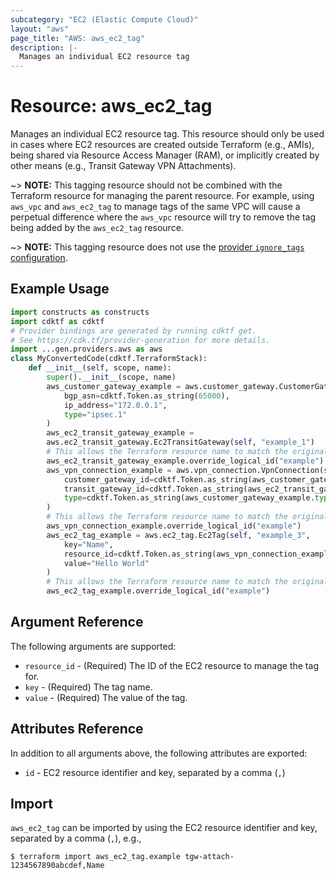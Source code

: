 ```yaml
---
subcategory: "EC2 (Elastic Compute Cloud)"
layout: "aws"
page_title: "AWS: aws_ec2_tag"
description: |-
  Manages an individual EC2 resource tag
---
```


# Resource: aws_ec2_tag

Manages an individual EC2 resource tag. This resource should only be used in cases where EC2 resources are created outside Terraform (e.g., AMIs), being shared via Resource Access Manager (RAM), or implicitly created by other means (e.g., Transit Gateway VPN Attachments).

~> **NOTE:** This tagging resource should not be combined with the Terraform resource for managing the parent resource. For example, using `aws_vpc` and `aws_ec2_tag` to manage tags of the same VPC will cause a perpetual difference where the `aws_vpc` resource will try to remove the tag being added by the `aws_ec2_tag` resource.

~> **NOTE:** This tagging resource does not use the [provider `ignore_tags` configuration](/docs/providers/aws/index.html#ignore_tags).

## Example Usage

```python
import constructs as constructs
import cdktf as cdktf
# Provider bindings are generated by running cdktf get.
# See https://cdk.tf/provider-generation for more details.
import ...gen.providers.aws as aws
class MyConvertedCode(cdktf.TerraformStack):
    def __init__(self, scope, name):
        super().__init__(scope, name)
        aws_customer_gateway_example = aws.customer_gateway.CustomerGateway(self, "example",
            bgp_asn=cdktf.Token.as_string(65000),
            ip_address="172.0.0.1",
            type="ipsec.1"
        )
        aws_ec2_transit_gateway_example =
        aws.ec2_transit_gateway.Ec2TransitGateway(self, "example_1")
        # This allows the Terraform resource name to match the original name. You can remove the call if you don't need them to match.
        aws_ec2_transit_gateway_example.override_logical_id("example")
        aws_vpn_connection_example = aws.vpn_connection.VpnConnection(self, "example_2",
            customer_gateway_id=cdktf.Token.as_string(aws_customer_gateway_example.id),
            transit_gateway_id=cdktf.Token.as_string(aws_ec2_transit_gateway_example.id),
            type=cdktf.Token.as_string(aws_customer_gateway_example.type)
        )
        # This allows the Terraform resource name to match the original name. You can remove the call if you don't need them to match.
        aws_vpn_connection_example.override_logical_id("example")
        aws_ec2_tag_example = aws.ec2_tag.Ec2Tag(self, "example_3",
            key="Name",
            resource_id=cdktf.Token.as_string(aws_vpn_connection_example.transit_gateway_attachment_id),
            value="Hello World"
        )
        # This allows the Terraform resource name to match the original name. You can remove the call if you don't need them to match.
        aws_ec2_tag_example.override_logical_id("example")
```

## Argument Reference

The following arguments are supported:

* `resource_id` - (Required) The ID of the EC2 resource to manage the tag for.
* `key` - (Required) The tag name.
* `value` - (Required) The value of the tag.

## Attributes Reference

In addition to all arguments above, the following attributes are exported:

* `id` - EC2 resource identifier and key, separated by a comma (`,`)

## Import

`aws_ec2_tag` can be imported by using the EC2 resource identifier and key, separated by a comma (`,`), e.g.,

```
$ terraform import aws_ec2_tag.example tgw-attach-1234567890abcdef,Name
```

<!-- cache-key: cdktf-0.17.0-pre.15 input-a019f483855232814dd71801911c02977a3e810c118efe8f2670f5db055f687e -->